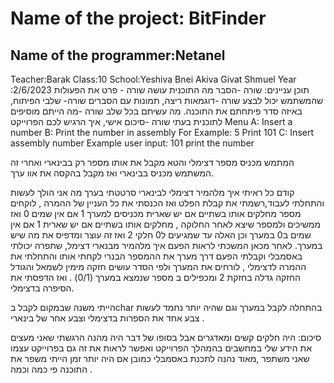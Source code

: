# Name of the project: BitFinder
## Name of the programmer:Netanel
 Teacher:Barak
 Class:10
 School:Yeshiva Bnei Akiva Givat Shmuel
 Year :2/6/2023
תוכן עניינים:
שורה -הסבר מה התוכנית עושה
שורה - פרט את הפעולות שהמשתמש יכול לבצע
שורה -דוגמאות ריצה, תמונות עם הסברים
שורה- שלבי הפיתוח, באיזה סדר פיתחתם את התוכנה. מה עשיתם בכל שלב
שורה -מה הייתם מוסיפים לתוכנית בעתי
שורה -סיכום אישי, איך הרגיש לכם הפרוייקט
Menu
A: Insert a number
B: Print the number in assembly 
For Example:
5
Print 101
C: Insert assembly number
Example
user input: 101
print the number







המתמש מכניס מספר דצימלי והטא מקבל את אותו מספר רק בבינארי ואחרי זה המשתמש מכניס בבינארי ואז מקבל בהקסה את אוו ערך.

קודם כל ראיתי איך מלהמיר דצימלי לבינארי סרטטתי בערך מה אני הולך לעשות והתחלתי לעבוד,רשמתי את קבלת הפלט ואז הכנסתי את כל העניין של ההמרה , לוקחים מספר מחלקים אותו בשתיים אם יש שארית מכניסים למערך 1 אם אין שמים 0 ואז ממשיכים ולמספר שיצא לאחר החלוקה , מחלקים אותו בשתיים אם יש שארית 1 אם אין שמים ב0 במערך  וכן האלה עד שמגיעים ל0 חלקי 2 ואז זה עוצר ומדפיס את מה שיש במערך.
לאחר מכאן המשכתי לראות הפעם איך מלהמיר מבנארי דצימל, שתפרה יכולתי באסמבלי וקבלתי הפעם דרך מערך את ההמספר הבנרי לקחתי אותו והתחלתי את ההמרה לדצימלי , לורחים את המערך ולפי הסדר עושים חזקה מימין לשמאל והגודל החזקה גדלה  בחזקת 2 ומכפילים ב מספר שנמצא במערך (0/1) . ואז הדפסתי את הסיפרה בדצימלי.

הייתי משנה שבמקום לקבל בchar בהתחלה לקבל במערך וגם שהיה יותר נחמד לעשות צבע אחד את הספרות בדצימלי וצבע אחר של בינארי . 



סיכום:
היה חלקים קשים ומאדגרים אבל בסופו של דבר היה מהנה הרגשתי שאני מעצים את הידע שלי במחשבים בהמהלך הפרוייקט ואפשר לראות את זה גם בפרוייקט עצמו שאני  משתפר ,מאוד נהנה לתכנת באסמבלי כמובן אם היה יותר זמן הייתי משפר את התוכנה פי כמה וכמה .






